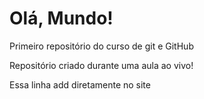 # Olá, Mundo!
 Primeiro repositório do curso de git e GitHub

 Repositório criado durante uma aula ao vivo!

 Essa linha add diretamente no site
